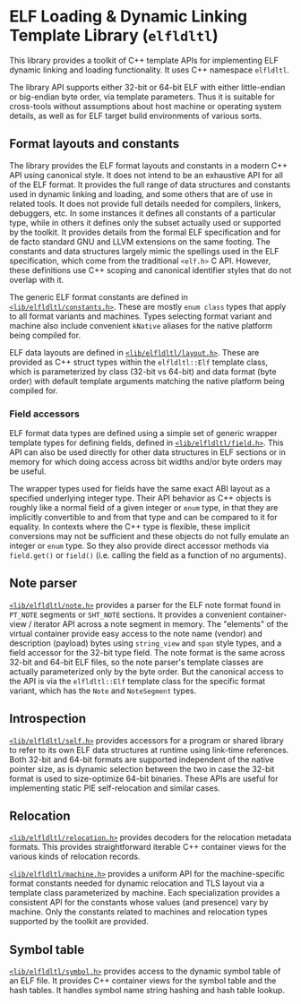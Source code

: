 # ELF Loading & Dynamic Linking Template Library (`elfldltl`)

This library provides a toolkit of C++ template APIs for implementing ELF
dynamic linking and loading functionality.  It uses C++ namespace `elfldltl`.

The library API supports either 32-bit or 64-bit ELF with either little-endian
or big-endian byte order, via template parameters.  Thus it is suitable for
cross-tools without assumptions about host machine or operating system details,
as well as for ELF target build environments of various sorts.

## Format layouts and constants

The library provides the ELF format layouts and constants in a modern C++ API
using canonical style.  It does not intend to be an exhaustive API for all of
the ELF format.  It provides the full range of data structures and constants
used in dynamic linking and loading, and some others that are of use in related
tools.  It does not provide full details needed for compilers, linkers,
debuggers, etc.  In some instances it defines all constants of a particular
type, while in others it defines only the subset actually used or supported by
the toolkit.  It provides details from the formal ELF specification and for de
facto standard GNU and LLVM extensions on the same footing.  The constants and
data structures largely mimic the spellings used in the ELF specification,
which come from the traditional `<elf.h>` C API.  However, these definitions
use C++ scoping and canonical identifier styles that do not overlap with it.

The generic ELF format constants are defined in
[`<lib/elfldltl/constants.h>`](include/lib/elfldltl/constants.h).  These are
mostly `enum class` types that apply to all format variants and machines.
Types selecting format variant and machine also include convenient `kNative`
aliases for the native platform being compiled for.

ELF data layouts are defined in
[`<lib/elfldltl/layout.h>`](include/lib/elfldltl/layout.h).  These are provided
as C++ struct types within the `elfldltl::Elf` template class, which is
parameterized by class (32-bit vs 64-bit) and data format (byte order) with
default template arguments matching the native platform being compiled for.

### Field accessors

ELF format data types are defined using a simple set of generic wrapper
template types for defining fields, defined in
[`<lib/elfldltl/field.h>`](include/lib/elfldltl/field.h).  This API can also be
used directly for other data structures in ELF sections or in memory for which
doing access across bit widths and/or byte orders may be useful.

The wrapper types used for fields have the same exact ABI layout as a specified
underlying integer type.  Their API behavior as C++ objects is roughly like a
normal field of a given integer or `enum` type, in that they are implicitly
convertible to and from that type and can be compared to it for equality.  In
contexts where the C++ type is flexible, these implicit conversions may not be
sufficient and these objects do not fully emulate an integer or `enum` type.
So they also provide direct accessor methods via `field.get()` or `field()`
(i.e. calling the field as a function of no arguments).

## Note parser

[`<lib/elfldltl/note.h>`](include/lib/elfldltl/note.h) provides a parser for
the ELF note format found in `PT_NOTE` segments or `SHT_NOTE` sections.  It
provides a convenient container-view / iterator API across a note segment in
memory.  The "elements" of the virtual container provide easy access to the
note name (vendor) and description (payload) bytes using `string_view` and
`span` style types, and a field accessor for the 32-bit type field.  The note
format is the same across 32-bit and 64-bit ELF files, so the note parser's
template classes are actually parameterized only by the byte order.  But the
canonical access to the API is via the `elfldltl::Elf` template class for the
specific format variant, which has the `Note` and `NoteSegment` types.

## Introspection

[`<lib/elfldltl/self.h>`](include/lib/elfldltl/self.h) provides accessors for a
program or shared library to refer to its own ELF data structures at runtime
using link-time references.  Both 32-bit and 64-bit formats are supported
independent of the native pointer size, as is dynamic selection between the two
in case the 32-bit format is used to size-optimize 64-bit binaries.  These APIs
are useful for implementing static PIE self-relocation and similar cases.

## Relocation

[`<lib/elfldltl/relocation.h>`](include/lib/elfldltl/relocation.h) provides
decoders for the relocation metadata formats.  This provides straightforward
iterable C++ container views for the various kinds of relocation records.

[`<lib/elfldltl/machine.h>`](include/lib/elfldltl/machine.h) provides a uniform
API for the machine-specific format constants needed for dynamic relocation and
TLS layout via a template class parameterized by machine.  Each specialization
provides a consistent API for the constants whose values (and presence) vary by
machine.  Only the constants related to machines and relocation types supported
by the toolkit are provided.

## Symbol table

[`<lib/elfldltl/symbol.h>`](include/lib/elfldltl/symbol.h) provides access to
the dynamic symbol table of an ELF file.  It provides C++ container views for
the symbol table and the hash tables.  It handles symbol name string hashing
and hash table lookup.
